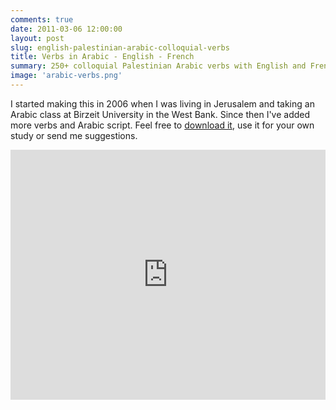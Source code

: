```yaml
---
comments: true
date: 2011-03-06 12:00:00
layout: post
slug: english-palestinian-arabic-colloquial-verbs
title: Verbs in Arabic - English - French
summary: 250+ colloquial Palestinian Arabic verbs with English and French translations
image: 'arabic-verbs.png'
---
```


I started making this in 2006 when I was living in Jerusalem and taking an Arabic class at Birzeit University in the West Bank.
Since then I've added more verbs and Arabic script. Feel free to [download it][], use it for your own study or send me suggestions.

<iframe width='100%' height='400' frameborder='0'
src='https://docs.google.com/spreadsheet/pub?hl=en&hl=en&key=0AjcxMyPibFlLcExRRllzTGlyNGM0MUVpcmpEWkhxS2c&output=html&widget=true'></iframe>

[download it]: https://docs.google.com/spreadsheet/ccc?key=0AjcxMyPibFlLcExRRllzTGlyNGM0MUVpcmpEWkhxS2c&usp=sharing